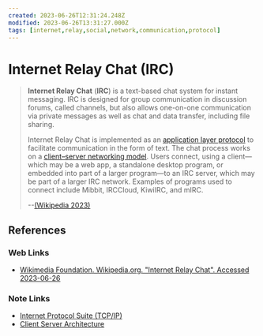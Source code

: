 ```yaml
---
created: 2023-06-26T12:31:24.248Z
modified: 2023-06-26T13:31:27.000Z
tags: [internet,relay,social,network,communication,protocol]
---
```

# Internet Relay Chat (IRC)

>**Internet Relay Chat** (**IRC**) is a text-based chat system for
>instant messaging.
>IRC is designed for group communication in discussion forums, called channels,
>but also allows one-on-one communication via private messages as well as
>chat and data transfer, including file sharing.
>
>Internet Relay Chat is implemented as an [application layer protocol][-tcp-ip] to
>facilitate communication in the form of text.
>The chat process works on a [client–server networking model][-cl-srv].
>Users connect, using a client—which may be a web app,
>a standalone desktop program,
>or embedded into part of a larger program—to an IRC server,
>which may be part of a larger IRC network.
>Examples of programs used to connect include Mibbit, IRCCloud, KiwiIRC, and mIRC.
>
>--[(Wikipedia 2023)][wiki-irc]

## References

### Web Links

* [Wikimedia Foundation. Wikipedia.org. "Internet Relay Chat". Accessed 2023-06-26][wiki-irc]

<!-- Hidden References -->
[wiki-irc]: https://en.wikipedia.org/wiki/Internet_Relay_Chat "Wikipedia.org. 'Internet Relay Chat'"

### Note Links

* [Internet Protocol Suite (TCP/IP)][-tcp-ip]
* [Client Server Architecture][-cl-srv]

<!-- Hidden References -->
[-tcp-ip]: ./internet-protocol-suite.md "Internet Protocol Suite (TCP/IP)"
[-cl-srv]: ./client-server.md "Client Server Architecture"
